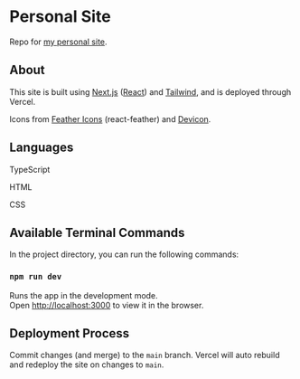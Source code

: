 # Personal Site

Repo for [my personal site](https://www.devmwang.com/).

## About

This site is built using [Next.js](https://nextjs.org/) ([React](https://reactjs.org/)) and [Tailwind](https://tailwindcss.com/), and is deployed through Vercel.

Icons from [Feather Icons](https://feathericons.com/) (react-feather) and [Devicon](https://devicon.dev/).

## Languages

 TypeScript
 
 HTML
 
 CSS

## Available Terminal Commands

In the project directory, you can run the following commands:

### `npm run dev`

Runs the app in the development mode.\
Open [http://localhost:3000](http://localhost:3000) to view it in the browser.

## Deployment Process

Commit changes (and merge) to the `main` branch. Vercel will auto rebuild and redeploy the site on changes to `main`.
